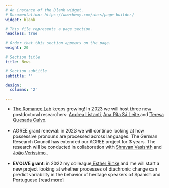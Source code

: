 ```yaml
---
# An instance of the Blank widget.
# Documentation: https://wowchemy.com/docs/page-builder/
widget: blank

# This file represents a page section.
headless: true

# Order that this section appears on the page.
weight: 20

# Section title
title: News

# Section subtitle
subtitle: ''

design:
  columns: '2'

---
```

<ul class="default">
    <li>
      <a target="blank" href=https://www.uni-frankfurt.de/102371493/Romance_Lab>The Romance Lab</a> keeps growing! In 2023 we will host three new postdoctoral researchers: <a target="blank" href=https://www.uni-frankfurt.de/44150261/Dr__Andrea_Listanti>Andrea Listanti</a>, <a target="blank" href=https://www.uni-frankfurt.de/57189886/Dr__Ana_Rita_S%C3%A1_Leite>Ana Rita Sá Leite </a> and <a target="blank" href=https://www.uni-frankfurt.de/57189343/Dr__Teresa_Quesada_Calvo>Teresa Quesada Calvo</a>.
    </li>
    <br>
    <li>
      AGREE grant renewal: in 2023 we will continue looking at how possessive pronouns are processed across languages. The German Research Council has extended our AGREE project for 3 years. The research will be conducted in collaboration with <a target="blank" href=https://vasishth.github.io/>Shravan Vasishth</a> and <a target="blank" href=https://www.jverissimo.net/>João Veríssimo </a>.
    </li>
    <br>
    <li>
      <strong>EVOLVE grant</strong>: in 2022 my colleague<a target="blank" href=https://www.uni-frankfurt.de/44033774/Prof__Dr__Esther_Rinke> Esther Rinke</a> and me will start a new project looking at whether processes of diachronic change can predict variability in the behavior of heritage speakers of Spanish and Portuguese <a target="blank" href=https://gepris.dfg.de/gepris/projekt/468764275?language=en>[read more]</a>
    </li>
  </ul>
</section>